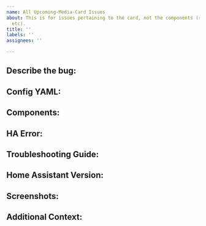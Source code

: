 ```yaml
---
name: All Upcoming-Media-Card Issues
about: This is for issues pertaining to the card, not the components (radarr, sonarr,
  etc).
title: ''
labels: ''
assignees: ''

---
```


<!-- Failure to use the template will result in an issue's closing. -->
<!-- Fill out as many items as you can and do not remove ## Headers. -->

## Describe the bug:
<!-- A clear and concise description of what the bug is. -->

## Config YAML:
<!-- Insert your lovelace code for the card as a code block, do not paste as plain text. -->

## Components:
<!-- Indicate what component/s you're using for the card and if the issue exists with multiple or just one. -->

## HA Error:
<!-- Post the full HA log error -->

## Troubleshooting Guide:
<!-- Indicate if you followed all steps in the troubleshooting guide and include what you may have learned about your issue after doing so.-->
<!-- https://github.com/NemesisRE/upcoming-media-card/blob/master/troubleshooting.md -->

## Home Assistant Version:
<!-- Version number of HA you are running (do not just say "latest") -->

## Screenshots:
<!-- If applicable, add screenshots to help explain your problem. -->

## Additional Context:
<!-- Add any other information you think might be helpful. -->
